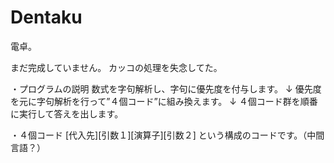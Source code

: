 Dentaku
=======
電卓。

まだ完成していません。
カッコの処理を失念してた。

・プログラムの説明
数式を字句解析し、字句に優先度を付与します。
↓
優先度を元に字句解析を行って”４個コード”に組み換えます。
↓
４個コード群を順番に実行して答えを出します。

・４個コード
[代入先][引数１][演算子][引数２]
という構成のコードです。（中間言語？）
